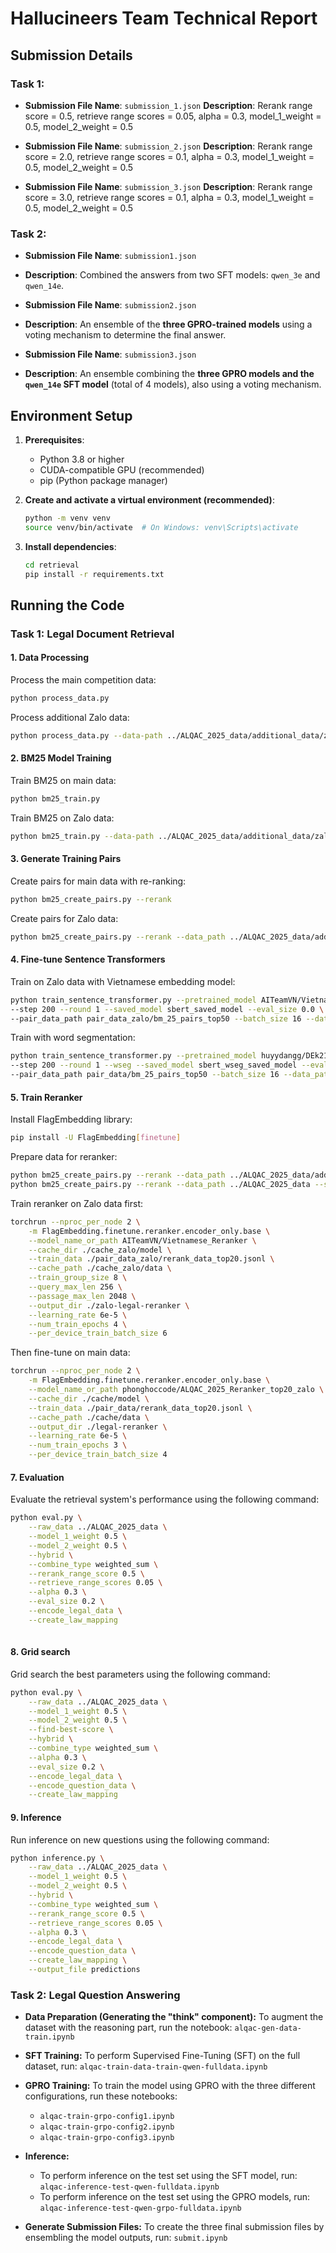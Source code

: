 # Hallucineers Team Technical Report
## Submission Details
### Task 1:
- **Submission File Name**: `submission_1.json`
**Description**: Rerank range score = 0.5, retrieve range scores = 0.05, alpha = 0.3, model_1_weight = 0.5, model_2_weight = 0.5

- **Submission File Name**: `submission_2.json`
 **Description**: Rerank range score = 2.0, retrieve range scores = 0.1, alpha = 0.3, model_1_weight = 0.5, model_2_weight = 0.5

- **Submission File Name**: `submission_3.json`
 **Description**: Rerank range score = 3.0, retrieve range scores = 0.1, alpha = 0.3, model_1_weight = 0.5, model_2_weight = 0.5

### Task 2:
- **Submission File Name**: `submission1.json`
- **Description**: Combined the answers from two SFT models: `qwen_3e` and `qwen_14e`.

- **Submission File Name**: `submission2.json`
- **Description**: An ensemble of the **three GPRO-trained models** using a voting mechanism to determine the final answer.

- **Submission File Name**: `submission3.json`
- **Description**: An ensemble combining the **three GPRO models and the `qwen_14e` SFT model** (total of 4 models), also using a voting mechanism.

## Environment Setup

1. **Prerequisites**:
   - Python 3.8 or higher
   - CUDA-compatible GPU (recommended)
   - pip (Python package manager)

2. **Create and activate a virtual environment (recommended)**:
   ```bash
   python -m venv venv
   source venv/bin/activate  # On Windows: venv\Scripts\activate
   ```

3. **Install dependencies**:
   ```bash
   cd retrieval
   pip install -r requirements.txt
   ```

## Running the Code
### Task 1: Legal Document Retrieval

#### 1. Data Processing

Process the main competition data:
```bash
python process_data.py
```

Process additional Zalo data:
```bash
python process_data.py --data-path ../ALQAC_2025_data/additional_data/zalo --zalo
```

#### 2. BM25 Model Training

Train BM25 on main data:
```bash
python bm25_train.py
```

Train BM25 on Zalo data:
```bash
python bm25_train.py --data-path ../ALQAC_2025_data/additional_data/zalo --zalo --save_path saved_model_zalo
```

#### 3. Generate Training Pairs

Create pairs for main data with re-ranking:
```bash
python bm25_create_pairs.py --rerank
```

Create pairs for Zalo data:
```bash
python bm25_create_pairs.py --rerank --data_path ../ALQAC_2025_data/additional_data/zalo --zalo --save_pair_path pair_data_zalo --model_path saved_model_zalo/bm25_Plus_04_06_model_full_manual_stopword --saved_model_path saved_model_zalo --eval_size 0.0
```

#### 4. Fine-tune Sentence Transformers

Train on Zalo data with Vietnamese embedding model:
```bash
python train_sentence_transformer.py --pretrained_model AITeamVN/Vietnamese_Embedding_v2 \
--step 200 --round 1 --saved_model sbert_saved_model --eval_size 0.0 \
--pair_data_path pair_data_zalo/bm_25_pairs_top50 --batch_size 16 --data_path ../ALQAC_2025_data
```

Train with word segmentation:
```bash
python train_sentence_transformer.py --pretrained_model huyydangg/DEk21_hcmute_embedding \
--step 200 --round 1 --wseg --saved_model sbert_wseg_saved_model --eval_size 0.0 \
--pair_data_path pair_data/bm_25_pairs_top50 --batch_size 16 --data_path ../ALQAC_2025_data
```

#### 5. Train Reranker
Install FlagEmbedding library:
```bash
pip install -U FlagEmbedding[finetune]
```

Prepare data for reranker:
```bash
python bm25_create_pairs.py --rerank --data_path ../ALQAC_2025_data/additional_data/zalo --zalo --save_pair_path pair_data_zalo --saved_model_path saved_model_zalo --eval_size 0.0
python bm25_create_pairs.py --rerank --data_path ../ALQAC_2025_data --save_pair_path pair_data --saved_model_path saved_model --eval_size 0.2
```

Train reranker on Zalo data first:
```bash
torchrun --nproc_per_node 2 \
    -m FlagEmbedding.finetune.reranker.encoder_only.base \
    --model_name_or_path AITeamVN/Vietnamese_Reranker \
    --cache_dir ./cache_zalo/model \
    --train_data ./pair_data_zalo/rerank_data_top20.jsonl \
    --cache_path ./cache_zalo/data \
    --train_group_size 8 \
    --query_max_len 256 \
    --passage_max_len 2048 \
    --output_dir ./zalo-legal-reranker \
    --learning_rate 6e-5 \
    --num_train_epochs 4 \
    --per_device_train_batch_size 6
```

Then fine-tune on main data:
```bash
torchrun --nproc_per_node 2 \
    -m FlagEmbedding.finetune.reranker.encoder_only.base \
    --model_name_or_path phonghoccode/ALQAC_2025_Reranker_top20_zalo \
    --cache_dir ./cache/model \
    --train_data ./pair_data/rerank_data_top20.jsonl \
    --cache_path ./cache/data \
    --output_dir ./legal-reranker \
    --learning_rate 6e-5 \
    --num_train_epochs 3 \
    --per_device_train_batch_size 4
```


#### 7. Evaluation

Evaluate the retrieval system's performance using the following command:

```bash
python eval.py \
    --raw_data ../ALQAC_2025_data \
    --model_1_weight 0.5 \
    --model_2_weight 0.5 \
    --hybrid \
    --combine_type weighted_sum \
    --rerank_range_score 0.5 \
    --retrieve_range_scores 0.05 \
    --alpha 0.3 \
    --eval_size 0.2 \
    --encode_legal_data \
    --create_law_mapping
    
```

#### 8. Grid search

Grid search the best parameters using the following command:

```bash
python eval.py \
    --raw_data ../ALQAC_2025_data \
    --model_1_weight 0.5 \
    --model_2_weight 0.5 \
    --find-best-score \
    --hybrid \
    --combine_type weighted_sum \
    --alpha 0.3 \
    --eval_size 0.2 \
    --encode_legal_data \
    --encode_question_data \
    --create_law_mapping
```

#### 9. Inference

Run inference on new questions using the following command:

```bash
python inference.py \
    --raw_data ../ALQAC_2025_data \
    --model_1_weight 0.5 \
    --model_2_weight 0.5 \
    --hybrid \
    --combine_type weighted_sum \
    --rerank_range_score 0.5 \
    --retrieve_range_scores 0.05 \
    --alpha 0.3 \
    --encode_legal_data \
    --encode_question_data \
    --create_law_mapping \
    --output_file predictions
```


### Task 2: Legal Question Answering

- **Data Preparation (Generating the "think" component):**
  To augment the dataset with the reasoning part, run the notebook:
  `alqac-gen-data-train.ipynb`

- **SFT Training:**
  To perform Supervised Fine-Tuning (SFT) on the full dataset, run:
  `alqac-train-data-train-qwen-fulldata.ipynb`

- **GPRO Training:**
  To train the model using GPRO with the three different configurations, run these notebooks:
  - `alqac-train-grpo-config1.ipynb`
  - `alqac-train-grpo-config2.ipynb`
  - `alqac-train-grpo-config3.ipynb`

- **Inference:**
  - To perform inference on the test set using the SFT model, run:
    `alqac-inference-test-qwen-fulldata.ipynb`
  - To perform inference on the test set using the GPRO models, run:
    `alqac-inference-test-qwen-grpo-fulldata.ipynb`

- **Generate Submission Files:**
  To create the three final submission files by ensembling the model outputs, run:
  `submit.ipynb`